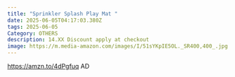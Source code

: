 ```yaml
---
title: "Sprinkler Splash Play Mat "
date: 2025-06-05T04:17:03.380Z
tags: 2025-06-05
Category: OTHERS
description: 14.XX Discount apply at checkout
image: https://m.media-amazon.com/images/I/51sYKpIE5OL._SR400,400_.jpg
---
```

https://amzn.to/4dPgfuq      AD
